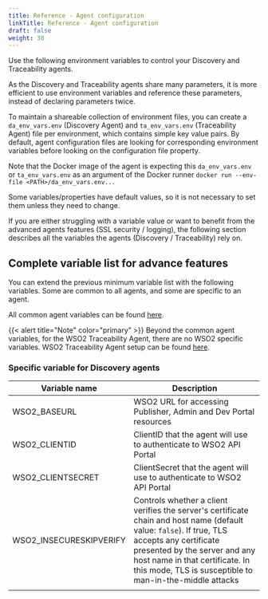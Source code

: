 ```yaml
---
title: Reference - Agent configuration
linkTitle: Reference - Agent configuration
draft: false
weight: 30
---
```

Use the following environment variables to control your Discovery and Traceability agents.

As the Discovery and Traceability agents share many parameters, it is more efficient to use environment variables and reference these parameters, instead of declaring parameters twice.

To maintain a shareable collection of environment files, you can create a `da_env_vars.env` (Discovery Agent) and `ta_env_vars.env` (Traceability Agent) file per environment, which contains simple key value pairs. By default, agent configuration files are looking for corresponding environment variables before looking on the configuration file property.
  
Note that the Docker image of the agent is expecting this `da_env_vars.env` or `ta_env_vars.env` as an argument of the Docker runner `docker run --env-file <PATH>/da_env_vars.env...`

Some variables/properties have default values, so it is not necessary to set them unless they need to change.

If you are either struggling with a variable value or want to benefit from the advanced agents features (SSL security / logging), the following section describes all the variables the agents (Discovery / Traceability) rely on.

## Complete variable list for advance features

You can extend the previous minimum variable list with the following variables. Some are common to all agents, and some are specific to an agent.

All common agent variables can be found [here](/docs/connect_manage_environ/connected_agent_common_reference/agent-variables#agent-variables).

{{< alert title="Note" color="primary" >}} Beyond the common agent variables, for the WSO2 Traceability Agent, there are no WSO2 specific variables. WSO2 Traceability Agent setup can be found [here](https://docs.axway.com/bundle/amplify-central/page/docs/connect_manage_environ/connect_wso2/index.html).

### Specific variable for Discovery agents

| Variable name           | Description                                                                                                                                                                                                                                                                  |
|-------------------------|------------------------------------------------------------------------------------------------------------------------------------------------------------------------------------------------------------------------------------------------------------------------------|
| WSO2_BASEURL            | WSO2 URL for accessing Publisher, Admin and Dev Portal resources                                                                                                                                                                                                             |
| WSO2_CLIENTID           | ClientID that the agent will use to authenticate to WSO2 API Portal                                                                                                                                                                                                          |
| WSO2_CLIENTSECRET       | ClientSecret that the agent will use to authenticate to WSO2 API Portal                                                                                                                                                                                                      |
| WSO2_INSECURESKIPVERIFY | Controls whether a client verifies the server's certificate chain and host name (default value: `false`). If true, TLS accepts any certificate presented by the server and any host name in that certificate. In this mode, TLS is susceptible to man-in-the-middle attacks |
|                         |                                                                                                                                                                                                                                                                              |
